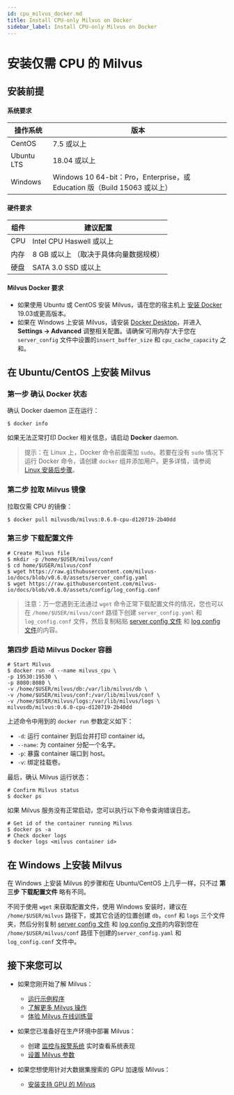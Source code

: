 ```yaml
---
id: cpu_milvus_docker.md
title: Install CPU-only Milvus on Docker
sidebar_label: Install CPU-only Milvus on Docker
---
```


# 安装仅需 CPU 的 Milvus

## 安装前提

#### 系统要求

| 操作系统   | 版本                                                         |
| ---------- | ------------------------------------------------------------ |
| CentOS     | 7.5 或以上                                                   |
| Ubuntu LTS | 18.04 或以上                                                 |
| Windows    | Windows 10 64-bit：Pro，Enterprise，或 Education 版（Build 15063 或以上） |

#### 硬件要求

| 组件 | 建议配置                               |
| ---- | -------------------------------------- |
| CPU  | Intel CPU Haswell 或以上               |
| 内存 | 8 GB 或以上 （取决于具体向量数据规模） |
| 硬盘 | SATA 3.0 SSD 或以上                    |

#### Milvus Docker 要求

- 如果使用 Ubuntu 或 CentOS 安装 Milvus，请在您的宿主机上 [安装 Docker](https://docs.docker.com/engine/installation/linux/docker-ce/ubuntu/) 19.03或更高版本。
- 如果在 Windows 上安装 Milvus，请安装 [Docker Desktop](https://docs.docker.com/docker-for-windows/install/)，并进入 **Settings -> Advanced** 调整相关配置。请确保‘可用内存’大于您在 `server_config` 文件中设置的`insert_buffer_size` 和 `cpu_cache_capacity` 之和。

## 在 Ubuntu/CentOS 上安装 Milvus

### 第一步 确认 Docker 状态

确认 Docker daemon 正在运行：

```shell
$ docker info
```

如果无法正常打印 Docker 相关信息，请启动 **Docker** daemon.

> 提示：在 Linux 上，Docker 命令前面需加 `sudo`。若要在没有 `sudo` 情况下运行 Docker 命令，请创建 `docker` 组并添加用户。更多详情，请参阅 [Linux 安装后步骤](https://docs.docker.com/install/linux/linux-postinstall/)。

### 第二步 拉取 Milvus 镜像

拉取仅需 CPU 的镜像：

```shell
$ docker pull milvusdb/milvus:0.6.0-cpu-d120719-2b40dd
```

### 第三步 下载配置文件

```
# Create Milvus file
$ mkdir -p /home/$USER/milvus/conf
$ cd home/$USER/milvus/conf
$ wget https://raw.githubusercontent.com/milvus-io/docs/blob/v0.6.0/assets/server_config.yaml
$ wget https://raw.githubusercontent.com/milvus-io/docs/blob/v0.6.0/assets/config/log_config.conf
```

> 注意：万一您遇到无法通过 `wget` 命令正常下载配置文件的情况，您也可以在 `/home/$USER/milvus/conf` 路径下创建 `server_config.yaml` 和 `log_config.conf` 文件，然后复制粘贴 [server config 文件](https://github.com/milvus-io/milvus/blob/0.7.0/core/conf/demo/server_config.yaml) 和 [log config 文件](https://github.com/milvus-io/milvus/blob/0.7.0/core/conf/demo/log_config.conf)的内容。

### 第四步 启动 Milvus Docker 容器

```shell
# Start Milvus
$ docker run -d --name milvus_cpu \
-p 19530:19530 \
-p 8080:8080 \
-v /home/$USER/milvus/db:/var/lib/milvus/db \
-v /home/$USER/milvus/conf:/var/lib/milvus/conf \
-v /home/$USER/milvus/logs:/var/lib/milvus/logs \
milvusdb/milvus:0.6.0-cpu-d120719-2b40dd
```

上述命令中用到的 `docker run` 参数定义如下：

- `-d`: 运行 container 到后台并打印 container id。
- `--name`: 为 container 分配一个名字。
- `-p`: 暴露 container 端口到 host。
- `-v`: 绑定挂载卷。

最后，确认 Milvus 运行状态：

```shell
# Confirm Milvus status
$ docker ps
```

如果 Milvus 服务没有正常启动，您可以执行以下命令查询错误日志。

```shell
# Get id of the container running Milvus
$ docker ps -a
# Check docker logs
$ docker logs <milvus container id>
```

## 在 Windows 上安装 Milvus

在 Windows 上安装 Milvus 的步骤和在 Ubuntu/CentOS 上几乎一样，只不过 **第三步 下载配置文件** 略有不同。

不同于使用 `wget` 来获取配置文件，使用 Windows 安装时，建议在 `/home/$USER/milvus` 路径下，或其它合适的位置创建 `db`，`conf` 和 `logs` 三个文件夹，然后分别复制 [server config 文件](https://github.com/milvus-io/milvus/blob/0.7.0/core/conf/demo/server_config.yaml) 和 [log config 文件](https://github.com/milvus-io/milvus/blob/0.7.0/core/conf/demo/log_config.conf)的内容到您在  `/home/$USER/milvus/conf` 路径下创建的`server_config.yaml` 和 `log_config.conf` 文件中。

## 接下来您可以

- 如果您刚开始了解 Milvus：

  - [运行示例程序](../example_code.md)
  - [了解更多 Milvus 操作](../../milvus_operation.md)
  - [体验 Milvus 在线训练营](https://github.com/milvus-io/bootcamp)

- 如果您已准备好在生产环境中部署 Milvus：

  - 创建 [监控与报警系统](../../monitor.md) 实时查看系统表现
  - [设置 Milvus 参数](../../../reference/milvus_config.md)
  
- 如果您想使用针对大数据集搜索的 GPU 加速版 Milvus：

  - [安装支持 GPU 的 Milvus](gpu_milvus_docker.md)
